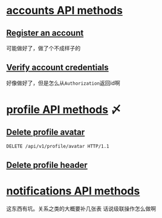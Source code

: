 # [accounts API methods](https://docs.joinmastodon.org/entities/Account/)

## [Register an account](https://docs.joinmastodon.org/methods/accounts/#create)
可能做好了，做了个不成样子的

## [Verify account credentials](https://docs.joinmastodon.org/methods/accounts/#verify_credentials)
好像做好了，但是怎么从`Authorization`返回id啊

# [profile API methods](https://docs.joinmastodon.org/methods/profile/) 〆

## [Delete profile avatar](https://docs.joinmastodon.org/methods/profile/#delete-profile-avatar)
```txt
DELETE /api/v1/profile/avatar HTTP/1.1
```

## [Delete profile header](https://docs.joinmastodon.org/methods/profile/#delete-profile-header)

# [notifications API methods](https://docs.joinmastodon.org/methods/notifications/)
这东西有坑。关系之类的大概要补几张表
话说级联操作怎么做啊
